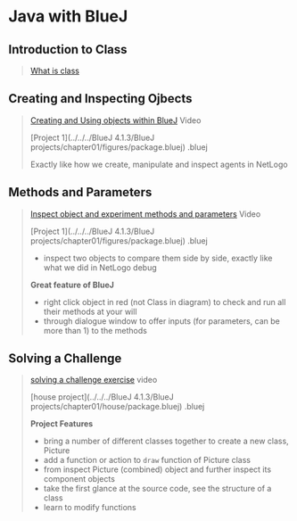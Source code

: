 # Java with BlueJ 

## Introduction to Class 

> [What is class](https://youtu.be/CPUaTT0Xoo4?list=PLYPWr4ErjcnzWB95MVvlKArO6PIfv1fHd)

## Creating and Inspecting Ojbects

> [Creating and Using objects within BlueJ](https://youtu.be/jIm-squNyAs?list=PLYPWr4ErjcnzWB95MVvlKArO6PIfv1fHd)  Video 
>
> [Project 1](../../../BlueJ 4.1.3/BlueJ projects/chapter01/figures/package.bluej) .bluej
>
> Exactly like how we create, manipulate and inspect agents in NetLogo

## Methods and Parameters 

> [Inspect object and experiment methods and parameters](https://youtu.be/hjaFFdpbGoQ?list=PLYPWr4ErjcnzWB95MVvlKArO6PIfv1fHd) Video
>
> [Project 1](../../../BlueJ 4.1.3/BlueJ projects/chapter01/figures/package.bluej) .bluej
>
> - inspect two objects to compare them side by side, exactly like what we did in NetLogo debug
>
> **Great feature of BlueJ** 
>
> - right click object in red (not Class in diagram) to check and run all their methods at your will
> - through dialogue window to offer inputs (for parameters, can be more than 1) to the methods

## Solving a Challenge

> [solving a challenge exercise](https://youtu.be/inZ1pamustg?list=PLYPWr4ErjcnzWB95MVvlKArO6PIfv1fHd)  video 
>
> [house project](../../../BlueJ 4.1.3/BlueJ projects/chapter01/house/package.bluej) .bluej
>
> **Project Features** 
>
> - bring a number of different classes together to create a new class, Picture
> - add a function or action to  `draw` function of Picture class
> - from inspect Picture (combined) object and further inspect its component objects 
> - take the first glance at the source code, see the structure of a class
> - learn to modify functions



